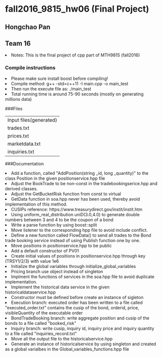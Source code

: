 # fall2016_9815_hw06 (Final Project)
## Hongchao Pan
## Team 16

<li> Notes: This is the final project of cpp part of MTH9815 (fall2016)</li>

### Compile instructions
<li> Please make sure install boost before compiling!</li>
<li> Compile method: g++ -std=c++11 -I <path_to_boost> main.cpp -o main_test</li>
<li> Then run the execute file as: ./main_test</li>
<li> Total running time is around 75-90 seconds (mostly on generating millions data)</li>

###Files 
<table>
   <tr>
   <td>Input files(generated)</td>
   </tr>
   <tr>
   <td>trades.txt</td>
   </tr>
   <tr>
   <td>prices.txt</td>
   </tr>
   <tr>
   <td>marketdata.txt</td>
   </tr>
   <tr>
   <td>inquiries.txt</td>
   </tr>
   </table>


###Documentation

<li> Add a function, called "AddPosition(string _id, long _quantity)" to the class Position in the given
positionservice.hpp file</li>

<li> Adjust the BookTrade to be non-const in the tradebookingserice.hpp and derived classes.</li>

<li> Adjust the GetBucketRisk function from const to virtual</li>

<li> GetData function in soa.hpp never has been used, thereby avoid implementation of this method.</li>

<li> CUSIPs reference: https://www.treasurydirect.gov/instit/instit.htm

<li> Using uniform_real_distribution<double> uniD(3.0,4.0) to generate double numbers between 3 and 4 to be 
the coupon of a bond</li>

<li> Write a parse function by using boost::split</li>

<li> Move listener to the corresponding hpp file to avoid include conflict.</li>

<li> Define a new function called FlowData() to send all trades to the Bond trade booking service instead of using 
Publish function one by one.</li>

<li> Move positions in positionservice.hpp to be public</li>

<li> Add a default constructor of PV01<Bond>

<li> Create initial values of positions in positionservice.hpp through key (TRSY1/2/3) with value 1e6</li>

<li> Initialize the global variables through initialize_global_variables</li>

<li> Pricing branch use object instead of singleton</li>

<li> Implment the functions of services in the soa.hpp file to avoid duplicate implementation.</li>

<li> Implement the historical data service in the given historicaldataservice.hpp</li>

<li> Constructor must be defined before create an instance of sigleton</li>

<li> Execution branch: executed order has been written to a file called "executed_order.txt" contains the cusip of 
the bond, orderid, price, visibleQuantity of the executable order</li>

<li> BondTradeBooking branch: write aggregate position and cusip of the bonds to a file called "booked_risk"</li>

<li> Inquiry branch: write cusip, inquiry id, inquiry price and inquiry quantity to a file called "inquiries_record.txt"</li>

<li> Move all the output file to the historicalservice.hpp</li>

<li> Generate an instance of historicalservice by using singleton and created as a global varialbes in the 
 Global_variables_functions.hpp file</li>
